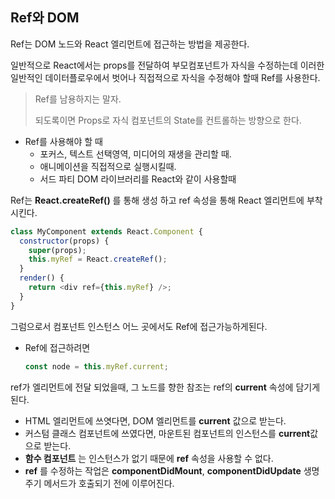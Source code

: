## Ref와  DOM

Ref는 DOM 노드와 React 엘리먼트에 접근하는 방법을 제공한다.

일반적으로 React에서는 props를 전달하여 부모컴포넌트가 자식을 수정하는데 이러한 일반적인 데이터플로우에서 벗어나 직접적으로 자식을 수정해야 할때 Ref를 사용한다.

> Ref를 남용하지는 말자.
>
> 되도록이면 Props로 자식 컴포넌트의 State를 컨트롤하는 방향으로 한다.

- Ref를 사용해야 할 때 
  - 포커스, 텍스트 선택영역, 미디어의 재생을 관리할 때.
  - 애니메이션을 직접적으로 실행시킬때.
  - 서드 파티 DOM 라이브러리를 React와 같이 사용할때

Ref는 **React.createRef()** 를 통해 생성 하고 ref 속성을 통해 React 엘리먼트에 부착시킨다.

```javascript
class MyComponent extends React.Component {
  constructor(props) {
    super(props);
    this.myRef = React.createRef();
  }
  render() {
    return <div ref={this.myRef} />;
  }
}
```



그럼으로서 컴포넌트 인스턴스 어느 곳에서도 Ref에 접근가능하게된다.

- Ref에 접근하려면 

  ```javascript
  const node = this.myRef.current;
  ```

  

ref가 엘리먼트에 전달 되었을때, 그 노드를 향한 참조는 ref의 **current** 속성에 담기게 된다.

- HTML 엘리먼트에 쓰엿다면, DOM 엘리먼트를  **current** 값으로 받는다.
- 커스텀 클래스 컴포넌트에 쓰였다면, 마운트된 컴포넌트의 인스턴스를 **current**값으로 받는다.
- **함수 컴포넌트** 는 인스턴스가 없기 때문에 **ref** 속성을 사용할 수 없다.
- **ref** 를 수정하는 작업은 **componentDidMount**, **componentDidUpdate** 생명주기 메서드가 호출되기 전에 이루어진다.


